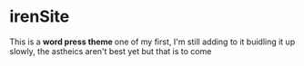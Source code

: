 irenSite
========
<p>This is a <strong> word press theme </strong> one of my first, I'm still adding to it buidling it up slowly, the astheics aren't best yet but that is to come </p>
